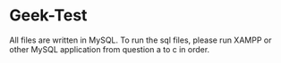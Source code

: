 # Geek-Test
All files are written in MySQL. To run the sql files, please run XAMPP or other MySQL application from question a to c in order.

